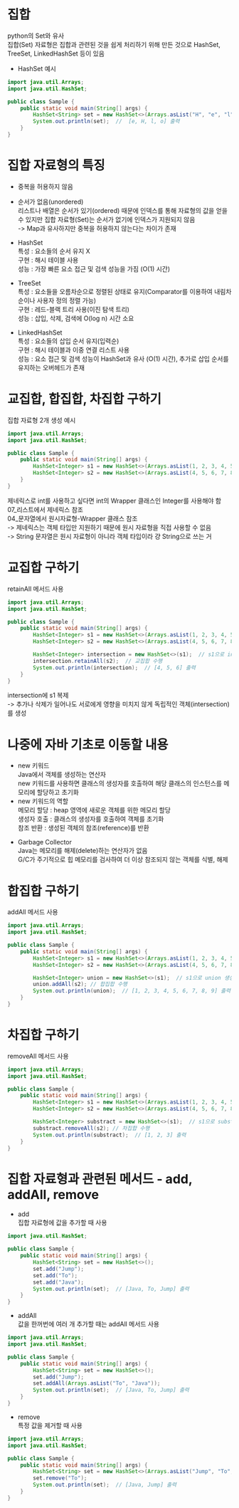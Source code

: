 # 집합
python의 Set와 유사   
집합(Set) 자료형은 집합과 관련된 것을 쉽게 처리하기 위해 만든 것으로 HashSet, TreeSet, LinkedHashSet 등이 있음   

- HashSet 예시   
```Java
import java.util.Arrays;
import java.util.HashSet;

public class Sample {
    public static void main(String[] args) {
        HashSet<String> set = new HashSet<>(Arrays.asList("H", "e", "l", "l", "o"));
        System.out.println(set);  //  [e, H, l, o] 출력
    }
}

```

# 집합 자료형의 특징
- 중복을 허용하지 않음   
- 순서가 없음(unordered)   
리스트나 배열은 순서가 있기(ordered) 때문에 인덱스를 통해 자료형의 값을 얻을 수 있지만 집합 자료형(Set)는 순서가 없기에 인덱스가 지원되지 않음   
-> Map과 유사하지만 중복을 허용하지 않는다는 차이가 존재   

- HashSet   
특성 : 요소들의 순서 유지 X   
구현 : 해시 테이블 사용   
성능 : 가장 빠른 요소 접근 및 검색 성능을 가짐 (O(1) 시간)   

- TreeSet   
특성 : 요소들을 오름차순으로 정렬된 상태로 유지(Comparator를 이용하여 내림차순이나 사용자 정의 정렬 가능)   
구현 : 레드-블랙 트리 사용(이진 탐색 트리)   
성능 : 삽입, 삭제, 검색에 O(log n) 시간 소요   

- LinkedHashSet   
특성 : 요소들의 삽입 순서 유지(입력순)   
구현 : 해시 테이블과 이중 연결 리스트 사용   
성능 : 요소 접근 및 검색 성능이 HashSet과 유사 (O(1) 시간), 추가로 삽입 순서를 유지하는 오버헤드가 존재   

# 교집합, 합집합, 차집합 구하기
집합 자료형 2개 생성 예시
```Java
import java.util.Arrays;
import java.util.HashSet;

public class Sample {
    public static void main(String[] args) {
        HashSet<Integer> s1 = new HashSet<>(Arrays.asList(1, 2, 3, 4, 5, 6));
        HashSet<Integer> s2 = new HashSet<>(Arrays.asList(4, 5, 6, 7, 8, 9));
    }
}
```
제네릭스로 int를 사용하고 싶다면 int의 Wrapper 클래스인 Integer를 사용해야 함   
07_리스트에서 제네릭스 참조   
04_문자열에서 원시자료형-Wrapper 클래스 참조   
-> 제네릭스는 객체 타입만 지원하기 때문에 원시 자료형을 직접 사용할 수 없음   
-> String 문자열은 원시 자료형이 아니라 객체 타입이라 걍 String으로 쓰는 거   

# 교집합 구하기
retainAll 메서드 사용
```Java
import java.util.Arrays;
import java.util.HashSet;

public class Sample {
    public static void main(String[] args) {
        HashSet<Integer> s1 = new HashSet<>(Arrays.asList(1, 2, 3, 4, 5, 6));
        HashSet<Integer> s2 = new HashSet<>(Arrays.asList(4, 5, 6, 7, 8, 9));

        HashSet<Integer> intersection = new HashSet<>(s1);  // s1으로 intersection 생성
        intersection.retainAll(s2);  // 교집합 수행
        System.out.println(intersection);  // [4, 5, 6] 출력
    }
}
```
intersection에 s1 복제   
-> 추가나 삭제가 일어나도 서로에게 영향을 미치지 않게 독립적인 객체(intersection)를 생성   

# 나중에 자바 기초로 이동할 내용
- new 키워드   
Java에서 객체를 생성하는 연산자   
new 키워드를 사용하면 클래스의 생성자를 호출하여 해당 클래스의 인스턴스를 메모리에 할당하고 초기화   
- new 키워드의 역할   
메모리 할당 : heap 영역에 새로운 객체를 위한 메모리 할당   
생성자 호출 : 클래스의 생성자를 호출하여 객체를 초기화   
참조 반환 : 생성된 객체의 참조(reference)를 반환   
+ Garbage Collector   
Java는 메모리를 해제(delete)하는 연산자가 없음   
G/C가 주기적으로 힙 메모리를 검사하여 더 이상 참조되지 않는 객체를 식별, 해제   

# 합집합 구하기
addAll 메서드 사용
```Java
import java.util.Arrays;
import java.util.HashSet;

public class Sample {
    public static void main(String[] args) {
        HashSet<Integer> s1 = new HashSet<>(Arrays.asList(1, 2, 3, 4, 5, 6));
        HashSet<Integer> s2 = new HashSet<>(Arrays.asList(4, 5, 6, 7, 8, 9));

        HashSet<Integer> union = new HashSet<>(s1);  // s1으로 union 생성
        union.addAll(s2); // 합집합 수행
        System.out.println(union);  // [1, 2, 3, 4, 5, 6, 7, 8, 9] 출력
    }
}
```

# 차집합 구하기
removeAll 메서드 사용
```Java
import java.util.Arrays;
import java.util.HashSet;

public class Sample {
    public static void main(String[] args) {
        HashSet<Integer> s1 = new HashSet<>(Arrays.asList(1, 2, 3, 4, 5, 6));
        HashSet<Integer> s2 = new HashSet<>(Arrays.asList(4, 5, 6, 7, 8, 9));

        HashSet<Integer> substract = new HashSet<>(s1);  // s1으로 substract 생성
        substract.removeAll(s2); // 차집합 수행
        System.out.println(substract);  // [1, 2, 3] 출력
    }
}
```

# 집합 자료형과 관련된 메서드 - add, addAll, remove
- add   
집합 자료형에 값을 추가할 때 사용
```Java
import java.util.HashSet;

public class Sample {
    public static void main(String[] args) {
        HashSet<String> set = new HashSet<>();
        set.add("Jump");
        set.add("To");
        set.add("Java");
        System.out.println(set);  // [Java, To, Jump] 출력
    }
}
```

- addAll   
값을 한꺼번에 여러 개 추가할 때는 addAll 메서드 사용
```Java
import java.util.Arrays;
import java.util.HashSet;

public class Sample {
    public static void main(String[] args) {
        HashSet<String> set = new HashSet<>();
        set.add("Jump");
        set.addAll(Arrays.asList("To", "Java"));
        System.out.println(set);  // [Java, To, Jump] 출력
    }
}
```

- remove   
특정 값을 제거할 때 사용
```Java
import java.util.Arrays;
import java.util.HashSet;

public class Sample {
    public static void main(String[] args) {
        HashSet<String> set = new HashSet<>(Arrays.asList("Jump", "To", "Java"));
        set.remove("To");
        System.out.println(set);  // [Java, Jump] 출력
    }
}
```